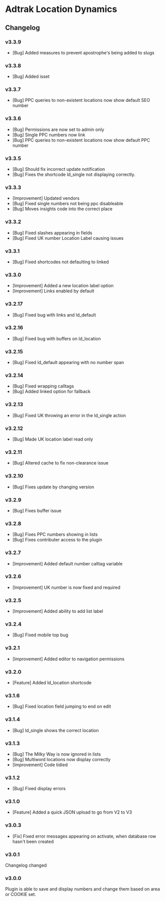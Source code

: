 # Adtrak Location Dynamics
## Changelog

### v3.3.9
- [Bug] Added measures to prevent apostrophe's being added to slugs

### v3.3.8
- [Bug] Added isset

### v3.3.7
- [Bug] PPC queries to non-existent locations now show default SEO number

### v3.3.6
- [Bug] Permissions are now set to admin only
- [Bug] Single PPC numbers now link
- [Bug] PPC queries to non-existent locations now show default PPC number

### v3.3.5
- [Bug] Should fix incorrect update notification
- [Bug] Fixes the shortcode ld_single not displaying correctly.

### v3.3.3
- [Improvement] Updated vendors
- [Bug] Fixed single numbers not being ppc disableable
- [Bug] Moves insights code into the correct place

### v3.3.2
- [Bug] Fixed slashes appearing in fields
- [Bug] Fixed UK number Location Label causing issues

### v3.3.1
- [Bug] Fixed shortcodes not defaulting to linked

### v3.3.0
- [Improvement] Added a new location label option
- [Improvement] Links enabled by default

### v3.2.17
- [Bug] Fixed bug with links and ld_default

### v3.2.16
- [Bug] Fixed bug with buffers on ld_location

### v3.2.15
- [Bug] Fixed ld_default appearing with no number span

### v3.2.14
- [Bug] Fixed <a> wrapping calltags
- [Bug] Added linked option for fallback

### v3.2.13
- [Bug] Fixed UK throwing an error in the ld_single action

### v3.2.12
- [Bug] Made UK location label read only

### v3.2.11
- [Bug] Altered cache to fix non-clearance issue

### v3.2.10
- [Bug] Fixes update by changing version

### v3.2.9
- [Bug] Fixes buffer issue

### v3.2.8
- [Bug] Fixes PPC numbers showing in lists
- [Bug] Fixes contributer access to the plugin

### v3.2.7
- [Improvement] Added default number calltag variable

### v3.2.6
- [Improvement] UK number is now fixed and required

### v3.2.5
- [Improvement] Added ability to add list label

### v3.2.4
- [Bug] Fixed mobile top bug

### v3.2.1
- [Improvement] Added editor to navigation permissions

### v3.2.0
- [Feature] Added ld_location shortcode

### v3.1.6
- [Bug] Fixed location field jumping to end on edit

### v3.1.4
- [Bug] ld_single shows the correct location

### v3.1.3
- [Bug] The Milky Way is now ignored in lists
- [Bug] Multiword locations now display correctly
- [Improvement] Code tidied

### v3.1.2
- [Bug] Fixed display errors

### v3.1.0
- [Feature] Added a quick JSON upload to go from V2	to V3

### v3.0.3
- [Fix] Fixed error messages appearing on activate, when database row hasn't been created

### v3.0.1
Changelog changed

### v3.0.0
Plugin is able to save and display numbers and change them based on area or COOKIE set.
